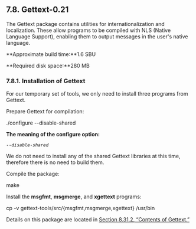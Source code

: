 ## 7.8. Gettext-0.21

The Gettext package contains utilities for internationalization and localization. These allow programs to be compiled with NLS (Native Language Support), enabling them to output messages in the user's native language.

**Approximate build time:**1.6 SBU

**Required disk space:**280 MB

### 7.8.1. Installation of Gettext

For our temporary set of tools, we only need to install three programs from Gettext.

Prepare Gettext for compilation:

./configure --disable-shared

**The meaning of the configure option:**

_`--disable-shared`_

We do not need to install any of the shared Gettext libraries at this time, therefore there is no need to build them.

Compile the package:

make

Install the **msgfmt**, **msgmerge**, and **xgettext** programs:

cp -v gettext-tools/src/{msgfmt,msgmerge,xgettext} /usr/bin

Details on this package are located in [Section 8.31.2, “Contents of Gettext.”](https://linuxfromscratch.org/lfs/downloads/stable/LFS-BOOK-11.1-NOCHUNKS.html#contents-gettext "8.31.2. Contents of Gettext")